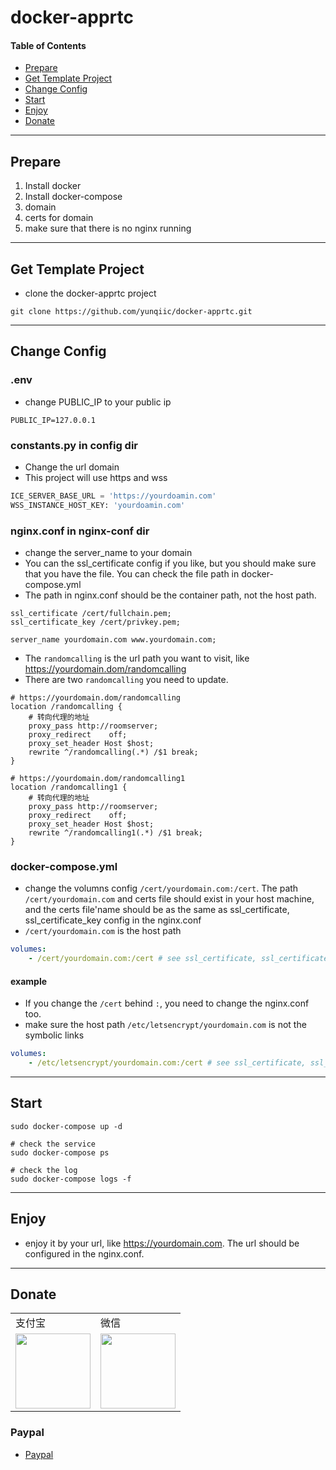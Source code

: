 # docker-apprtc

#### Table of Contents
* [Prepare](#Prepare)
* [Get Template Project](#get-template-project)
* [Change Config](#change-config)
* [Start](#start)
* [Enjoy](#enjoy)
* [Donate](#donate)

----

## Prepare
1. Install docker
2. Install docker-compose
3. domain
4. certs for domain
5. make sure that there is no nginx running

----

## Get Template Project
* clone the docker-apprtc project

```
git clone https://github.com/yunqiic/docker-apprtc.git
```

----

## Change Config

### .env
* change PUBLIC_IP to your public ip

```
PUBLIC_IP=127.0.0.1
```

### constants.py in config dir
* Change the url domain
* This project will use https and wss

```python
ICE_SERVER_BASE_URL = 'https://yourdoamin.com'
WSS_INSTANCE_HOST_KEY: 'yourdoamin.com'
```

### nginx.conf in nginx-conf dir
* change the server_name to your domain
* You can the ssl_certificate config if you like, but you should make sure that you have the file. You can check the file path in docker-compose.yml
* The path in nginx.conf should be the container path, not the host path.

```
ssl_certificate /cert/fullchain.pem;
ssl_certificate_key /cert/privkey.pem;

server_name yourdomain.com www.yourdomain.com;
```

* The `randomcalling` is the url path you want to visit, like https://yourdomain.dom/randomcalling
* There are two `randomcalling` you need to update.

```
# https://yourdomain.dom/randomcalling
location /randomcalling {
    # 转向代理的地址
    proxy_pass http://roomserver;
    proxy_redirect    off;
    proxy_set_header Host $host;
    rewrite ^/randomcalling(.*) /$1 break;
}

# https://yourdomain.dom/randomcalling1
location /randomcalling1 {
    # 转向代理的地址
    proxy_pass http://roomserver;
    proxy_redirect    off;
    proxy_set_header Host $host;
    rewrite ^/randomcalling1(.*) /$1 break;
}
```

### docker-compose.yml
* change the volumns config `/cert/yourdomain.com:/cert`. The path `/cert/yourdomain.com` and certs file should exist in your host machine, and the certs file'name should be as the same as ssl_certificate, ssl_certificate_key config in the nginx.conf
* `/cert/yourdomain.com` is the host path

```yaml
volumes:
    - /cert/yourdomain.com:/cert # see ssl_certificate, ssl_certificate_key config in nginx.conf under nginx-conf dir. make sure you have the file
```

#### example
* If you change the `/cert` behind `:`, you need to change the nginx.conf too.
* make sure the host path `/etc/letsencrypt/yourdomain.com` is not the symbolic links

```yaml
volumes:
    - /etc/letsencrypt/yourdomain.com:/cert # see ssl_certificate, ssl_certificate_key config in nginx.conf under nginx-conf dir. make sure you have the file
```

----

## Start

```
sudo docker-compose up -d

# check the service
sudo docker-compose ps

# check the log
sudo docker-compose logs -f
```

----

## Enjoy
* enjoy it by your url, like https://yourdomain.com. The url should be configured in the nginx.conf.

----

## Donate

<table border="0">
	<tbody>
	    <tr>
	        <td>支付宝</td>
	        <td>微信</td>
	    </tr>
		<tr>
			<td align="left" valign="middle">
                <!--<img height="120" src="https://wx4.sinaimg.cn/mw690/46b94231ly1ge0okee0fej20ec0e6gp3.jpg">-->
                <img height="120" src="https://ride-group.gitee.io/amapjava/images/alipay.jpeg">
			</td>
			<td align="center" valign="middle">
				<!--<img height="120" src="https://wx4.sinaimg.cn/mw690/46b94231ly1ge0okecldyj20e80e8n0c.jpg">-->
				<img height="120" src="https://ride-group.gitee.io/amapjava/images/wechat.jpeg">
			</td>
		</tr>
	</tbody>
</table>

### Paypal
* [Paypal](https://paypal.me/zhangchunsheng)